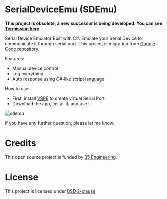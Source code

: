 # SerialDeviceEmu (SDEmu)

**This project is obsolete, a new successor is being developed. You can see [Termission here](https://github.com/junian/termission)**.

Serial Device Emulator Built with C#.
Emulate your Serial Device to communicate it through serial port.
This project is migration from [Google Code][googlecode] repository.

Features:
- Manual device control
- Log everything
- Auto response using C#-like script language

How to use:

- First, install [VSPE][vspe] to create virtual Serial Port
- Download the app, install it, and use it

![sdemu][sdemu]

If you have any further question, please let me know.

# Credits

This open source project is funded by [35 Engineering](http://35engineering.com).

# License

This project is licensed under [BSD 2-clause][bsd2]

[bsd2]: https://github.com/junian/SerialDeviceEmu/blob/master/LICENSE
[vspe]: http://www.eterlogic.com/Products.VSPE.html
[googlecode]: https://code.google.com/p/sdemu/
[sdemu]: https://raw.github.com/junian/SerialDeviceEmu/gh-pages/img/screenshots/sdemu-01.jpg "SDEmu"
[35e]: http://35engineering.com/wp-content/uploads/2013/07/35-color-web.png "35 Engineering"
